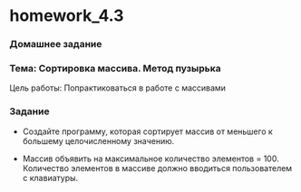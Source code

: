 # homework_4.3

### Домашнее задание

### Тема: Сортировка массива. Метод пузырька

Цель работы: Попрактиковаться в работе с массивами

### Задание

* Создайте программу, которая сортирует массив от меньшего к большему целочисленному значению.

* Массив объявить на максимальное количество элементов = 100. Количество элементов в массиве должно вводиться пользователем с клавиатуры.
